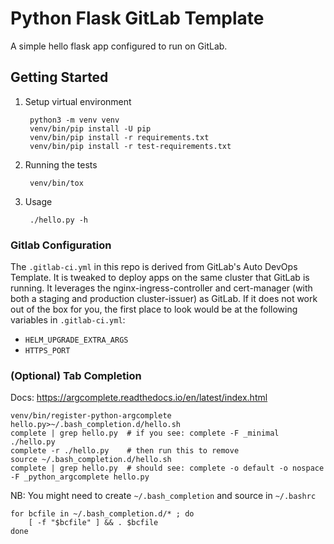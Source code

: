 # Python Flask GitLab Template

A simple hello flask app configured to run on GitLab.

## Getting Started

1. Setup virtual environment

        python3 -m venv venv
        venv/bin/pip install -U pip
        venv/bin/pip install -r requirements.txt
        venv/bin/pip install -r test-requirements.txt

2. Running the tests

        venv/bin/tox

3. Usage

        ./hello.py -h


### Gitlab Configuration

The `.gitlab-ci.yml` in this repo is derived from GitLab's Auto DevOps
Template. It is tweaked to deploy apps on the same cluster that GitLab
is running. It leverages the nginx-ingress-controller and cert-manager
(with both a staging and production cluster-issuer) as GitLab. If
it does not work out of the box for you, the first place to look
would be at the following variables in `.gitlab-ci.yml`:

- `HELM_UPGRADE_EXTRA_ARGS`
- `HTTPS_PORT`

### (Optional) Tab Completion

Docs: https://argcomplete.readthedocs.io/en/latest/index.html

    venv/bin/register-python-argcomplete hello.py>~/.bash_completion.d/hello.sh
    complete | grep hello.py  # if you see: complete -F _minimal ./hello.py
    complete -r ./hello.py    # then run this to remove
    source ~/.bash_completion.d/hello.sh
    complete | grep hello.py  # should see: complete -o default -o nospace -F _python_argcomplete hello.py

NB: You might need to create `~/.bash_completion` and source in `~/.bashrc`

    for bcfile in ~/.bash_completion.d/* ; do
        [ -f "$bcfile" ] && . $bcfile
    done
